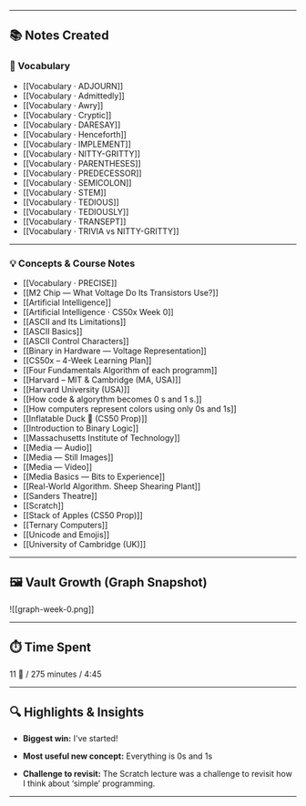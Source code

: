 
---

## 📚 Notes Created 

### 📖 Vocabulary
- [[Vocabulary · ADJOURN]]
- [[Vocabulary · Admittedly]]
- [[Vocabulary · Awry]]
- [[Vocabulary · Cryptic]]
- [[Vocabulary · DARESAY]]
- [[Vocabulary · Henceforth]]
- [[Vocabulary · IMPLEMENT]]
- [[Vocabulary · NITTY-GRITTY]]
- [[Vocabulary · PARENTHESES]]
- [[Vocabulary · PREDECESSOR]]
- [[Vocabulary · SEMICOLON]]
- [[Vocabulary · STEM]]
- [[Vocabulary · TEDIOUS]]
- [[Vocabulary · TEDIOUSLY]]
- [[Vocabulary · TRANSEPT]]
- [[Vocabulary · TRIVIA vs NITTY-GRITTY]]

---

### 💡 Concepts & Course Notes
- [[Vocabulary · PRECISE]]
- [[M2 Chip — What Voltage Do Its Transistors Use?]]
- [[Artificial Intelligence]]
- [[Artificial Intelligence · CS50x Week 0]]
- [[ASCII and Its Limitations]]
- [[ASCII Basics]]
- [[ASCII Control Characters]]
- [[Binary in Hardware — Voltage Representation]]
- [[CS50x – 4-Week Learning Plan]]
- [[Four Fundamentals Algorithm of each programm]]
- [[Harvard – MIT & Cambridge (MA, USA)]]
- [[Harvard University (USA)]]
- [[How code & algorythm becomes 0 s and 1 s.]]
- [[How computers represent colors using only 0s and 1s]]
- [[Inflatable Duck 🦆 (CS50 Prop)]]
- [[Introduction to Binary Logic]]
- [[Massachusetts Institute of Technology]]
- [[Media — Audio]]
- [[Media — Still Images]]
- [[Media — Video]]
- [[Media Basics — Bits to Experience]]
- [[Real-World Algorithm. Sheep Shearing Plant]]
- [[Sanders Theatre]]
- [[Scratch]]
- [[Stack of Apples (CS50 Prop)]]
- [[Ternary Computers]]
- [[Unicode and Emojis]]
- [[University of Cambridge (UK)]]




---
## 🖼️ Vault Growth (Graph Snapshot)

![[graph-week-0.png]]

---

## ⏱️ Time Spent 

11 🍅 / 275 minutes / 4:45

---

## 🔍 Highlights & Insights

- **Biggest win:** I've started!
    
- **Most useful new concept:** Everything is 0s and 1s
    
- **Challenge to revisit:** The Scratch lecture was a challenge to revisit how I think about ‘simple’ programming.
    

---